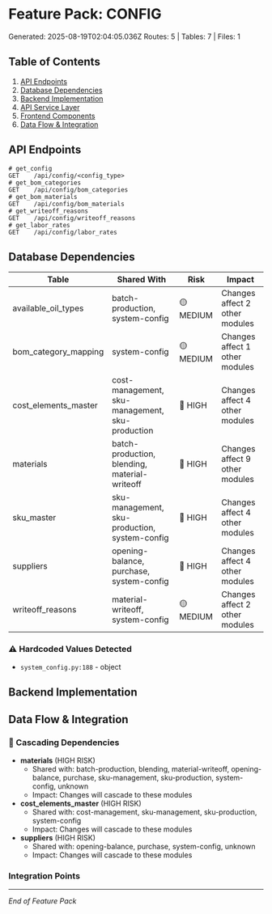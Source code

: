 # Feature Pack: CONFIG
Generated: 2025-08-19T02:04:05.036Z
Routes: 5 | Tables: 7 | Files: 1

## Table of Contents
1. [API Endpoints](#api-endpoints)
2. [Database Dependencies](#database-dependencies)
3. [Backend Implementation](#backend-implementation)
4. [API Service Layer](#api-service-layer)
5. [Frontend Components](#frontend-components)
6. [Data Flow & Integration](#data-flow--integration)

## API Endpoints
```
# get_config
GET    /api/config/<config_type>
# get_bom_categories
GET    /api/config/bom_categories
# get_bom_materials
GET    /api/config/bom_materials
# get_writeoff_reasons
GET    /api/config/writeoff_reasons
# get_labor_rates
GET    /api/config/labor_rates
```

## Database Dependencies
| Table | Shared With | Risk | Impact |
|-------|-------------|------|--------|
| available_oil_types | batch-production, system-config | 🟡 MEDIUM | Changes affect 2 other modules |
| bom_category_mapping | system-config | 🟡 MEDIUM | Changes affect 1 other modules |
| cost_elements_master | cost-management, sku-management, sku-production | 🔴 HIGH | Changes affect 4 other modules |
| materials | batch-production, blending, material-writeoff | 🔴 HIGH | Changes affect 9 other modules |
| sku_master | sku-management, sku-production, system-config | 🔴 HIGH | Changes affect 4 other modules |
| suppliers | opening-balance, purchase, system-config | 🔴 HIGH | Changes affect 4 other modules |
| writeoff_reasons | material-writeoff, system-config | 🟡 MEDIUM | Changes affect 2 other modules |

### ⚠️ Hardcoded Values Detected
- `system_config.py:188` - object

## Backend Implementation

## Data Flow & Integration
### 🔗 Cascading Dependencies
- **materials** (HIGH RISK)
  - Shared with: batch-production, blending, material-writeoff, opening-balance, purchase, sku-management, sku-production, system-config, unknown
  - Impact: Changes will cascade to these modules
- **cost_elements_master** (HIGH RISK)
  - Shared with: cost-management, sku-management, sku-production, system-config
  - Impact: Changes will cascade to these modules
- **suppliers** (HIGH RISK)
  - Shared with: opening-balance, purchase, system-config, unknown
  - Impact: Changes will cascade to these modules

### Integration Points

---
*End of Feature Pack*